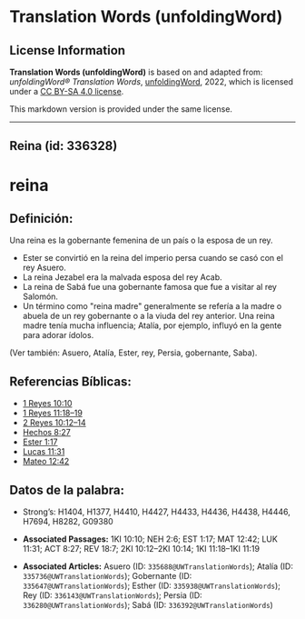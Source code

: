 # Translation Words (unfoldingWord)

## License Information

**Translation Words (unfoldingWord)** is based on and adapted from: _unfoldingWord® Translation Words_, [unfoldingWord](https://unfoldingword.org/utw), 2022, which is licensed under a [CC BY-SA 4.0 license](https://creativecommons.org/licenses/by-sa/4.0/legalcode.en).

This markdown version is provided under the same license.



--------------------------------

## Reina (id: 336328)

reina
=====

Definición:
-----------

Una reina es la gobernante femenina de un país o la esposa de un rey.

* Ester se convirtió en la reina del imperio persa cuando se casó con el rey Asuero.
* La reina Jezabel era la malvada esposa del rey Acab.
* La reina de Sabá fue una gobernante famosa que fue a visitar al rey Salomón.
* Un término como "reina madre" generalmente se refería a la madre o abuela de un rey gobernante o a la viuda del rey anterior. Una reina madre tenía mucha influencia; Atalía, por ejemplo, influyó en la gente para adorar ídolos.

(Ver también: Asuero, Atalía, Ester, rey, Persia, gobernante, Saba).

Referencias Bíblicas:
---------------------

* [1 Reyes 10:10](https://ref.ly/1Kgs10:10)
* [1 Reyes 11:18–19](https://ref.ly/1Kgs11:18-1Kgs11:19)
* [2 Reyes 10:12–14](https://ref.ly/2Kgs10:12-2Kgs10:14)
* [Hechos 8:27](https://ref.ly/Acts8:27)
* [Ester 1:17](https://ref.ly/Esth1:17)
* [Lucas 11:31](https://ref.ly/Luke11:31)
* [Mateo 12:42](https://ref.ly/Matt12:42)

Datos de la palabra:
--------------------

* Strong’s: H1404, H1377, H4410, H4427, H4433, H4436, H4438, H4446, H7694, H8282, G09380

* **Associated Passages:** 1KI 10:10; NEH 2:6; EST 1:17; MAT 12:42; LUK 11:31; ACT 8:27; REV 18:7; 2KI 10:12–2KI 10:14; 1KI 11:18–1KI 11:19
* **Associated Articles:** Asuero (ID: `335688@UWTranslationWords`); Atalía (ID: `335736@UWTranslationWords`); Gobernante (ID: `335647@UWTranslationWords`); Esther (ID: `335938@UWTranslationWords`); Rey (ID: `336143@UWTranslationWords`); Persia (ID: `336280@UWTranslationWords`); Sabá (ID: `336392@UWTranslationWords`)

